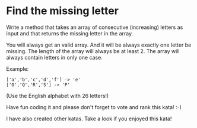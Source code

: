 # Find the missing letter
Write a method that takes an array of consecutive (increasing) letters as input and that returns the missing letter in the array.

You will always get an valid array. And it will be always exactly one letter be missing. The length of the array will always be at least 2.
The array will always contain letters in only one case.

Example:
```
['a','b','c','d','f'] -> 'e'
['O','Q','R','S'] -> 'P'
```  
(Use the English alphabet with 26 letters!)

Have fun coding it and please don't forget to vote and rank this kata! :-)

I have also created other katas. Take a look if you enjoyed this kata!
